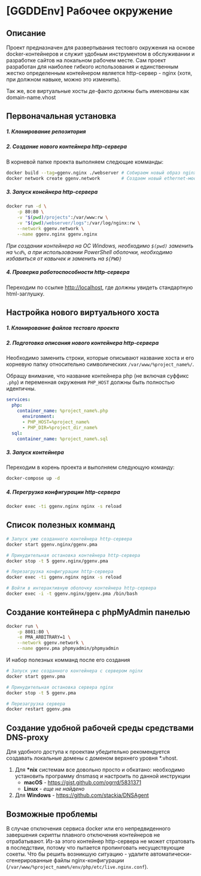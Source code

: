 # [GGDDEnv] Рабочее окружение
## Описание
Проект предназначен для развертывания тестовго окружения на основе
docker-контейнеров и служит удобным инструментом в обслуживании и разработке
сайтов на локальном рабочем месте. Сам проект разработан для наиболее гибкого
использования и единственным жестко определенным контейнером является
http-сервер - nginx (хотя, при должном навыке, можно это изменить).

Так же, все виртуальные хосты де-факто должны быть именованы как
domain-name.vhost

## Первоначальная установка

##### 1. Клонирование репозитория

##### 2. Создание нового контейнера http-сервера

В корневой папке проекта выполняем следющие комманды:

```bash
docker build --tag=ggenv.nginx ./webserver # Собираем новый образ nginx сервера
docker network create ggenv.network        # Создаем новый ethernet-мост
```

##### 3. Запуск конейнера http-сервера
    
```bash
docker run -d \
    -p 80:80 \
    -v "$(pwd)/projects":/var/www:rw \
    -v "$(pwd)/webserver/logs":/var/log/nginx:rw \
    --network ggenv.network \
    --name ggenv.nginx ggenv.nginx
```

*При создании контейнера на ОС Windows, необходимо ```$(pwd)``` заменить на
```%cd%```, а при использовании PowerShell оболочки, необходимо избавиться от
кавычек и заменить на ```${PWD}```*

##### 4. Проверка работоспособности http-сервера

Переходим по ссылке <http://localhost>, где должны увидеть стандартную
html-заглушку.

## Настройка нового виртуального хоста

##### 1. Клонирование файлов тестовго проекта

##### 2. Подготовка описания нового контейнера http-сервера

Необходимо заменить строки, которые описывают название хоста и его корневую
папку относительно символических ```/var/www/%project_name%/```.

Обращу внимание, что название контейнера php (не включая суффикс ```.php```)
и переменная окружения ```PHP_HOST``` должны быть полностью идентичны.

```yaml
services:
  php:
    container_name: %project_name%.php
      environment:
      - PHP_HOST=%project_name%
      - PHP_DIR=%project_dir_name%
  sql:
    container_name: %project_name%.sql
```

##### 3. Запуск контейнера

Переходим в корень проекта и выполняем следующую команду:

```bash
docker-compose up -d
```

##### 4. Перегрузка конфигурации http-сервера

```bash
docker exec -ti ggenv.nginx nginx -s reload
```

## Список полезных комманд

```bash
# Запуск уже созданного контейнера http-сервера
docker start ggenv.nginx/ggenv.pma

# Принудительная остановка контейнера http-сервера
docker stop -t 5 ggenv.nginx/ggenv.pma

# Перезагрузка конфигурации http-сервера
docker exec -ti ggenv.nginx nginx -s reload

# Войти в интерактивную оболочку контейнера http-сервера
docker exec -i -t ggenv.nginx/ggenv.pma /bin/bash
```

## Создание контейнера с phpMyAdmin панелью

```bash
docker run \
    -p 8081:80 \
    -e PMA_ARBITRARY=1 \
    --network ggenv.network \
    --name ggenv.pma phpmyadmin/phpmyadmin
```

И набор полезных комманд после его создания

```bash
# Запуск уже созданного контейнера с сервером nginx
docker start ggenv.pma

# Принудительная остановка сервера nginx
docker stop -t 5 ggenv.pma

# Перезагрузка сервера
docker restart ggenv.pma
```

## Создание удобной рабочей среды средствами DNS-proxy

Для удобного доступа к проектам убедительно рекомендуется создавать локальные
домены с доменом верхнего уровня *.vhost.

1. Для **\*nix** системам все довольно просто и обкатано: необходимо установить
программу dnsmasq и настроить по
    данной инструкции
    - **macOS** - https://gist.github.com/ogrrd/5831371
    - **Linux** - *еще не найдено*
2. Для **Windows** - https://github.com/stackia/DNSAgent 

## Возможные проблемы

В случае отключения сервиса docker или его непредвиденного завершения скрипты
плавного отключения контейнеров не отрабатывают. Из-за этого контейнер
http-сервера не может стратовать в последствии, потому что пытается пропинговать
несуществующие сокеты. Что бы решить возникшую ситуацию - удалите автоматически-
сгенерированные файлы nginx-конфигурации
(```/var/www/%project_name%/env/php/etc/live.nginx.conf```).















